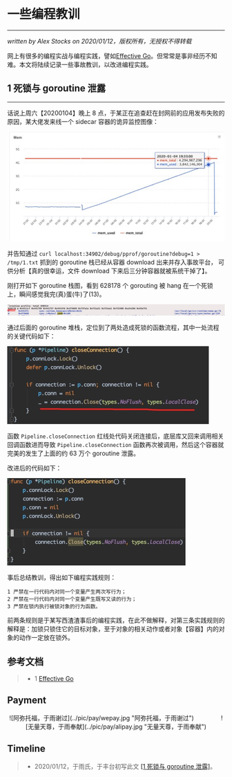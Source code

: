 # 一些编程教训
---
*written by Alex Stocks on 2020/01/12，版权所有，无授权不得转载*

网上有很多的编程实战与编程实践，譬如[Effective Go][1]。但常常是事非经历不知难。本文将陆续记录一些事故教训，以改进编程实践。

## <a name="1">1 死锁与 goroutine 泄露</a>
---

话说上周六【20200104】晚上 8 点，于某正在追查赶在封网前的应用发布失败的原因，某大佬发来线一个 sidecar 容器的诡异监控图像：

![](../pic/mosn/gr_leak.png)

并告知通过 `curl localhost:34902/debug/pprof/goroutine?debug=1 > /tmp/1.txt` 抓到的 goroutine 栈已经从容器 download 出来并存入事故平台， 可供分析【真的很幸运，文件 download 下来后三分钟容器就被系统干掉了】。  

刚打开如下 goroutine 栈图，看到 628178 个 gorouting 被 hang 在一个死锁上，瞬间感觉我完(真)蛋(牛)了(13)。

![](../pic/mosn/gr_leak_hang.png)

通过后面的 goroutine 堆栈，定位到了两处造成死锁的函数流程，其中一处流程的关键代码如下：

![](../pic/mosn/gr_leak_conn_close1.png)

函数 `Pipeline.closeConnection` 红线处代码关闭连接后，底层库又回来调用相关回调函数进而导致 `Pipeline.closeConnection` 函数再次被调用，然后这个容器就完美的发生了上面的约 63 万个 goroutine 泄露。

改进后的代码如下：

![](../pic/mosn/gr_leak_conn_close2.png)

事后总结教训，得出如下编程实践规则：

```
1 严禁在一行代码内对同一个变量产生两次写行为；
2 严禁在一行代码内对同一个变量产生既写又读的行为； 
3 严禁在锁内执行被锁对象的行为函数。
```

前两条规则是于某写西渣渣事后的编程实践，在此不做解释，对第三条实践规则的解释是：加锁只锁住它的目标对象，至于对象的相关动作或者对象【容器】内的对象的动作一定放在锁外。

## 参考文档

>- 1 [Effective Go](https://golang.google.cn/doc/effective_go.html)  

[1]:https://golang.google.cn/doc/effective_go.html "Effective Go"

## Payment

<center> ![阿弥托福，于雨谢过](../pic/pay/wepay.jpg "阿弥托福，于雨谢过") &nbsp;&nbsp;&nbsp;&nbsp;&nbsp;&nbsp;&nbsp;&nbsp;&nbsp;&nbsp;&nbsp;&nbsp;&nbsp;&nbsp; ![无量天尊，于雨奉献](../pic/pay/alipay.jpg "无量天尊，于雨奉献") </center>


## Timeline ##

>- 2020/01/12，于雨氏，于丰台初写此文 <a href="#1">[1 死锁与 goroutine 泄露]</a>。

